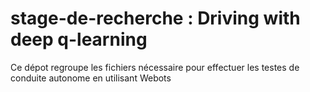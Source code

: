 # stage-de-recherche : Driving with deep q-learning
Ce dépot regroupe les fichiers nécessaire pour effectuer les testes de conduite autonome en utilisant Webots 
